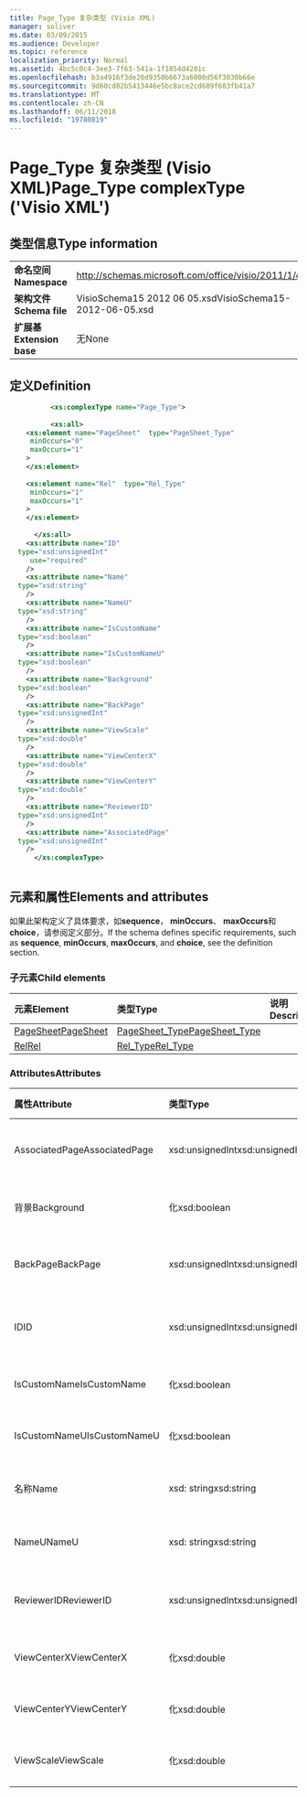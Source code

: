 ```yaml
---
title: Page_Type 复杂类型 (Visio XML)
manager: soliver
ms.date: 03/09/2015
ms.audience: Developer
ms.topic: reference
localization_priority: Normal
ms.assetid: 4bc5c0c4-3ee3-7f63-541a-1f1854d4201c
ms.openlocfilehash: b3a4916f3de20d9350b6673a6000d56f3030b66e
ms.sourcegitcommit: 9d60cd82b5413446e5bc8ace2cd689f683fb41a7
ms.translationtype: MT
ms.contentlocale: zh-CN
ms.lasthandoff: 06/11/2018
ms.locfileid: "19780819"
---
```

# <a name="pagetype-complextype-visio-xml"></a><span data-ttu-id="56c68-102">Page_Type 复杂类型 (Visio XML)</span><span class="sxs-lookup"><span data-stu-id="56c68-102">Page_Type complexType ('Visio XML')</span></span>

## <a name="type-information"></a><span data-ttu-id="56c68-103">类型信息</span><span class="sxs-lookup"><span data-stu-id="56c68-103">Type information</span></span>

|||
|:-----|:-----|
|<span data-ttu-id="56c68-104">**命名空间**</span><span class="sxs-lookup"><span data-stu-id="56c68-104">**Namespace**</span></span> <br/> |http://schemas.microsoft.com/office/visio/2011/1/core  <br/> |
|<span data-ttu-id="56c68-105">**架构文件**</span><span class="sxs-lookup"><span data-stu-id="56c68-105">**Schema file**</span></span> <br/> |<span data-ttu-id="56c68-106">VisioSchema15 2012 06 05.xsd</span><span class="sxs-lookup"><span data-stu-id="56c68-106">VisioSchema15-2012-06-05.xsd</span></span>  <br/> |
|<span data-ttu-id="56c68-107">**扩展基**</span><span class="sxs-lookup"><span data-stu-id="56c68-107">**Extension base**</span></span> <br/> |<span data-ttu-id="56c68-108">无</span><span class="sxs-lookup"><span data-stu-id="56c68-108">None</span></span>  <br/> |
   
## <a name="definition"></a><span data-ttu-id="56c68-109">定义</span><span class="sxs-lookup"><span data-stu-id="56c68-109">Definition</span></span>

```XML
          <xs:complexType name="Page_Type">
          
          <xs:all>
    <xs:element name="PageSheet"  type="PageSheet_Type"
     minOccurs="0"
     maxOccurs="1"
    >
    </xs:element>
    
    <xs:element name="Rel"  type="Rel_Type"
     minOccurs="1"
     maxOccurs="1"
    >
    </xs:element>
    
      </xs:all>
    <xs:attribute name="ID"
  type="xsd:unsignedInt"
     use="required"
    />
    <xs:attribute name="Name"
  type="xsd:string"
    />
    <xs:attribute name="NameU"
  type="xsd:string"
    />
    <xs:attribute name="IsCustomName"
  type="xsd:boolean"
    />
    <xs:attribute name="IsCustomNameU"
  type="xsd:boolean"
    />
    <xs:attribute name="Background"
  type="xsd:boolean"
    />
    <xs:attribute name="BackPage"
  type="xsd:unsignedInt"
    />
    <xs:attribute name="ViewScale"
  type="xsd:double"
    />
    <xs:attribute name="ViewCenterX"
  type="xsd:double"
    />
    <xs:attribute name="ViewCenterY"
  type="xsd:double"
    />
    <xs:attribute name="ReviewerID"
  type="xsd:unsignedInt"
    />
    <xs:attribute name="AssociatedPage"
  type="xsd:unsignedInt"
    />
      </xs:complexType>
      
```

## <a name="elements-and-attributes"></a><span data-ttu-id="56c68-110">元素和属性</span><span class="sxs-lookup"><span data-stu-id="56c68-110">Elements and attributes</span></span>

<span data-ttu-id="56c68-111">如果此架构定义了具体要求，如**sequence**， **minOccurs**、 **maxOccurs**和**choice**，请参阅定义部分。</span><span class="sxs-lookup"><span data-stu-id="56c68-111">If the schema defines specific requirements, such as **sequence**, **minOccurs**, **maxOccurs**, and **choice**, see the definition section.</span></span> 
  
### <a name="child-elements"></a><span data-ttu-id="56c68-112">子元素</span><span class="sxs-lookup"><span data-stu-id="56c68-112">Child elements</span></span>

|<span data-ttu-id="56c68-113">**元素**</span><span class="sxs-lookup"><span data-stu-id="56c68-113">**Element**</span></span>|<span data-ttu-id="56c68-114">**类型**</span><span class="sxs-lookup"><span data-stu-id="56c68-114">**Type**</span></span>|<span data-ttu-id="56c68-115">**说明**</span><span class="sxs-lookup"><span data-stu-id="56c68-115">**Description**</span></span>|
|:-----|:-----|:-----|
|[<span data-ttu-id="56c68-116">PageSheet</span><span class="sxs-lookup"><span data-stu-id="56c68-116">PageSheet</span></span>](pagesheet-element-page_type-complextypevisio-xml.md) <br/> |[<span data-ttu-id="56c68-117">PageSheet_Type</span><span class="sxs-lookup"><span data-stu-id="56c68-117">PageSheet_Type</span></span>](pagesheet_type-complextypevisio-xml.md) <br/> ||
|[<span data-ttu-id="56c68-118">Rel</span><span class="sxs-lookup"><span data-stu-id="56c68-118">Rel</span></span>](rel-element-page_type-complextypevisio-xml.md) <br/> |[<span data-ttu-id="56c68-119">Rel_Type</span><span class="sxs-lookup"><span data-stu-id="56c68-119">Rel_Type</span></span>](rel_type-complextypevisio-xml.md) <br/> ||
   
### <a name="attributes"></a><span data-ttu-id="56c68-120">Attributes</span><span class="sxs-lookup"><span data-stu-id="56c68-120">Attributes</span></span>

|<span data-ttu-id="56c68-121">**属性**</span><span class="sxs-lookup"><span data-stu-id="56c68-121">**Attribute**</span></span>|<span data-ttu-id="56c68-122">**类型**</span><span class="sxs-lookup"><span data-stu-id="56c68-122">**Type**</span></span>|<span data-ttu-id="56c68-123">**必需**</span><span class="sxs-lookup"><span data-stu-id="56c68-123">**Required**</span></span>|<span data-ttu-id="56c68-124">**说明**</span><span class="sxs-lookup"><span data-stu-id="56c68-124">**Description**</span></span>|<span data-ttu-id="56c68-125">**可能的值**</span><span class="sxs-lookup"><span data-stu-id="56c68-125">**Possible values**</span></span>|
|:-----|:-----|:-----|:-----|:-----|
|<span data-ttu-id="56c68-126">AssociatedPage</span><span class="sxs-lookup"><span data-stu-id="56c68-126">AssociatedPage</span></span>  <br/> |<span data-ttu-id="56c68-127">xsd:unsignedInt</span><span class="sxs-lookup"><span data-stu-id="56c68-127">xsd:unsignedInt</span></span>  <br/> |<span data-ttu-id="56c68-128">可选</span><span class="sxs-lookup"><span data-stu-id="56c68-128">optional</span></span>  <br/> ||<span data-ttu-id="56c68-129">Xsd:unsignedInt 类型的值。</span><span class="sxs-lookup"><span data-stu-id="56c68-129">Values of the xsd:unsignedInt type.</span></span>  <br/> |
|<span data-ttu-id="56c68-130">背景</span><span class="sxs-lookup"><span data-stu-id="56c68-130">Background</span></span>  <br/> |<span data-ttu-id="56c68-131">化</span><span class="sxs-lookup"><span data-stu-id="56c68-131">xsd:boolean</span></span>  <br/> |<span data-ttu-id="56c68-132">可选</span><span class="sxs-lookup"><span data-stu-id="56c68-132">optional</span></span>  <br/> ||<span data-ttu-id="56c68-133">化类型的值。</span><span class="sxs-lookup"><span data-stu-id="56c68-133">Values of the xsd:boolean type.</span></span>  <br/> |
|<span data-ttu-id="56c68-134">BackPage</span><span class="sxs-lookup"><span data-stu-id="56c68-134">BackPage</span></span>  <br/> |<span data-ttu-id="56c68-135">xsd:unsignedInt</span><span class="sxs-lookup"><span data-stu-id="56c68-135">xsd:unsignedInt</span></span>  <br/> |<span data-ttu-id="56c68-136">可选</span><span class="sxs-lookup"><span data-stu-id="56c68-136">optional</span></span>  <br/> ||<span data-ttu-id="56c68-137">Xsd:unsignedInt 类型的值。</span><span class="sxs-lookup"><span data-stu-id="56c68-137">Values of the xsd:unsignedInt type.</span></span>  <br/> |
|<span data-ttu-id="56c68-138">ID</span><span class="sxs-lookup"><span data-stu-id="56c68-138">ID</span></span>  <br/> |<span data-ttu-id="56c68-139">xsd:unsignedInt</span><span class="sxs-lookup"><span data-stu-id="56c68-139">xsd:unsignedInt</span></span>  <br/> |<span data-ttu-id="56c68-140">必需</span><span class="sxs-lookup"><span data-stu-id="56c68-140">required</span></span>  <br/> ||<span data-ttu-id="56c68-141">Xsd:unsignedInt 类型的值。</span><span class="sxs-lookup"><span data-stu-id="56c68-141">Values of the xsd:unsignedInt type.</span></span>  <br/> |
|<span data-ttu-id="56c68-142">IsCustomName</span><span class="sxs-lookup"><span data-stu-id="56c68-142">IsCustomName</span></span>  <br/> |<span data-ttu-id="56c68-143">化</span><span class="sxs-lookup"><span data-stu-id="56c68-143">xsd:boolean</span></span>  <br/> |<span data-ttu-id="56c68-144">可选</span><span class="sxs-lookup"><span data-stu-id="56c68-144">optional</span></span>  <br/> ||<span data-ttu-id="56c68-145">化类型的值。</span><span class="sxs-lookup"><span data-stu-id="56c68-145">Values of the xsd:boolean type.</span></span>  <br/> |
|<span data-ttu-id="56c68-146">IsCustomNameU</span><span class="sxs-lookup"><span data-stu-id="56c68-146">IsCustomNameU</span></span>  <br/> |<span data-ttu-id="56c68-147">化</span><span class="sxs-lookup"><span data-stu-id="56c68-147">xsd:boolean</span></span>  <br/> |<span data-ttu-id="56c68-148">可选</span><span class="sxs-lookup"><span data-stu-id="56c68-148">optional</span></span>  <br/> ||<span data-ttu-id="56c68-149">化类型的值。</span><span class="sxs-lookup"><span data-stu-id="56c68-149">Values of the xsd:boolean type.</span></span>  <br/> |
|<span data-ttu-id="56c68-150">名称</span><span class="sxs-lookup"><span data-stu-id="56c68-150">Name</span></span>  <br/> |<span data-ttu-id="56c68-151">xsd: string</span><span class="sxs-lookup"><span data-stu-id="56c68-151">xsd:string</span></span>  <br/> |<span data-ttu-id="56c68-152">可选</span><span class="sxs-lookup"><span data-stu-id="56c68-152">optional</span></span>  <br/> ||<span data-ttu-id="56c68-153">Xsd: string 类型的值。</span><span class="sxs-lookup"><span data-stu-id="56c68-153">Values of the xsd:string type.</span></span>  <br/> |
|<span data-ttu-id="56c68-154">NameU</span><span class="sxs-lookup"><span data-stu-id="56c68-154">NameU</span></span>  <br/> |<span data-ttu-id="56c68-155">xsd: string</span><span class="sxs-lookup"><span data-stu-id="56c68-155">xsd:string</span></span>  <br/> |<span data-ttu-id="56c68-156">可选</span><span class="sxs-lookup"><span data-stu-id="56c68-156">optional</span></span>  <br/> ||<span data-ttu-id="56c68-157">Xsd: string 类型的值。</span><span class="sxs-lookup"><span data-stu-id="56c68-157">Values of the xsd:string type.</span></span>  <br/> |
|<span data-ttu-id="56c68-158">ReviewerID</span><span class="sxs-lookup"><span data-stu-id="56c68-158">ReviewerID</span></span>  <br/> |<span data-ttu-id="56c68-159">xsd:unsignedInt</span><span class="sxs-lookup"><span data-stu-id="56c68-159">xsd:unsignedInt</span></span>  <br/> |<span data-ttu-id="56c68-160">可选</span><span class="sxs-lookup"><span data-stu-id="56c68-160">optional</span></span>  <br/> ||<span data-ttu-id="56c68-161">Xsd:unsignedInt 类型的值。</span><span class="sxs-lookup"><span data-stu-id="56c68-161">Values of the xsd:unsignedInt type.</span></span>  <br/> |
|<span data-ttu-id="56c68-162">ViewCenterX</span><span class="sxs-lookup"><span data-stu-id="56c68-162">ViewCenterX</span></span>  <br/> |<span data-ttu-id="56c68-163">化</span><span class="sxs-lookup"><span data-stu-id="56c68-163">xsd:double</span></span>  <br/> |<span data-ttu-id="56c68-164">可选</span><span class="sxs-lookup"><span data-stu-id="56c68-164">optional</span></span>  <br/> ||<span data-ttu-id="56c68-165">化类型的值。</span><span class="sxs-lookup"><span data-stu-id="56c68-165">Values of the xsd:double type.</span></span>  <br/> |
|<span data-ttu-id="56c68-166">ViewCenterY</span><span class="sxs-lookup"><span data-stu-id="56c68-166">ViewCenterY</span></span>  <br/> |<span data-ttu-id="56c68-167">化</span><span class="sxs-lookup"><span data-stu-id="56c68-167">xsd:double</span></span>  <br/> |<span data-ttu-id="56c68-168">可选</span><span class="sxs-lookup"><span data-stu-id="56c68-168">optional</span></span>  <br/> ||<span data-ttu-id="56c68-169">化类型的值。</span><span class="sxs-lookup"><span data-stu-id="56c68-169">Values of the xsd:double type.</span></span>  <br/> |
|<span data-ttu-id="56c68-170">ViewScale</span><span class="sxs-lookup"><span data-stu-id="56c68-170">ViewScale</span></span>  <br/> |<span data-ttu-id="56c68-171">化</span><span class="sxs-lookup"><span data-stu-id="56c68-171">xsd:double</span></span>  <br/> |<span data-ttu-id="56c68-172">可选</span><span class="sxs-lookup"><span data-stu-id="56c68-172">optional</span></span>  <br/> ||<span data-ttu-id="56c68-173">化类型的值。</span><span class="sxs-lookup"><span data-stu-id="56c68-173">Values of the xsd:double type.</span></span>  <br/> |
   

